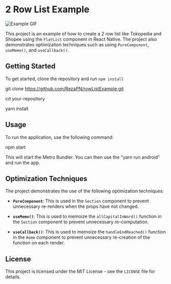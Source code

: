 # 2 Row List Example

![Example GIF](https://media.giphy.com/media/v1.Y2lkPTc5MGI3NjExZGNjMDlmN2YwYzI3MWEzMDAxOGE0NjVlNzA1OTVlMTM2Zjg2ZWQyOSZjdD1n/mgO0t1p3K4iFYKxFkN/giphy.gif)

This project is an example of how to create a 2 row list like Tokopedia and Shopee using the `FlatList` component in React Native. The project also demonstrates optimization techniques such as using `PureComponent`, `useMemo()`, and `useCallback()`.

## Getting Started

To get started, clone the repository and run `npm install`

git clone https://github.com/RezaPN/rowListExample.git

cd your-repository

yarn install


## Usage

To run the application, use the following command:

npm start


This will start the Metro Bundler. You can then use the "yarn run android" and run the app.

## Optimization Techniques

The project demonstrates the use of the following optimization techniques:

- **`PureComponent`**: This is used in the `Section` component to prevent unnecessary re-renders when the props have not changed.

- **`useMemo()`**: This is used to memoize the `allCapitalInWord()` function in the `Section` component to prevent unnecessary re-computation.

- **`useCallback()`**: This is used to memoize the `handleEndReached()` function in the `Home` component to prevent unnecessary re-creation of the function on each render.

## License

This project is licensed under the MIT License - see the `LICENSE` file for details.
